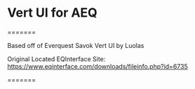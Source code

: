 # Vert UI for AEQ

=======

Based off of Everquest Savok Vert UI by Luolas

Original Located
EQInterface Site: https://www.eqinterface.com/downloads/fileinfo.php?id=6735

=======
